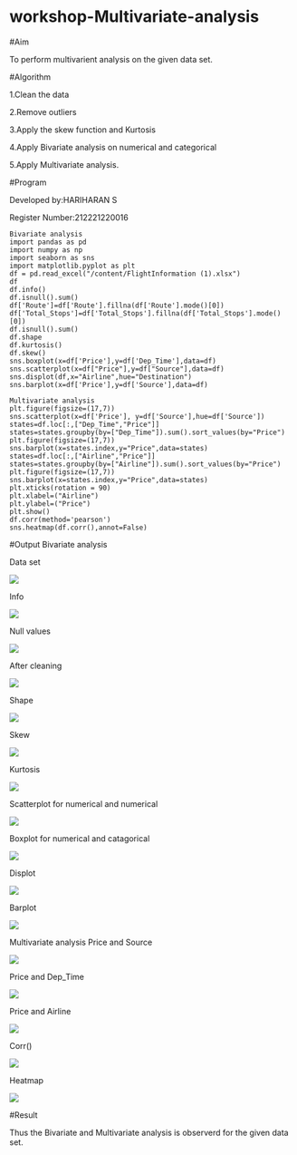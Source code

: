 # workshop-Multivariate-analysis

#Aim

To perform multivarient analysis on the given data set.

#Algorithm

1.Clean the data

2.Remove outliers 

3.Apply the skew function and Kurtosis 

4.Apply Bivariate analysis on numerical and categorical

5.Apply Multivariate analysis.

#Program

Developed by:HARIHARAN S

Register Number:212221220016

```
Bivariate analysis
import pandas as pd
import numpy as np
import seaborn as sns
import matplotlib.pyplot as plt
df = pd.read_excel("/content/FlightInformation (1).xlsx")
df
df.info()
df.isnull().sum()
df['Route']=df['Route'].fillna(df['Route'].mode()[0])
df['Total_Stops']=df['Total_Stops'].fillna(df['Total_Stops'].mode()[0])
df.isnull().sum()
df.shape
df.kurtosis()
df.skew()
sns.boxplot(x=df['Price'],y=df['Dep_Time'],data=df)
sns.scatterplot(x=df["Price"],y=df["Source"],data=df)
sns.displot(df,x="Airline",hue="Destination")
sns.barplot(x=df['Price'],y=df['Source'],data=df)

Multivariate analysis
plt.figure(figsize=(17,7))
sns.scatterplot(x=df['Price'], y=df['Source'],hue=df['Source'])
states=df.loc[:,["Dep_Time","Price"]]
states=states.groupby(by=["Dep_Time"]).sum().sort_values(by="Price")
plt.figure(figsize=(17,7))
sns.barplot(x=states.index,y="Price",data=states)
states=df.loc[:,["Airline","Price"]]
states=states.groupby(by=["Airline"]).sum().sort_values(by="Price")
plt.figure(figsize=(17,7))
sns.barplot(x=states.index,y="Price",data=states)
plt.xticks(rotation = 90)
plt.xlabel=("Airline")
plt.ylabel=("Price")
plt.show()
df.corr(method='pearson')
sns.heatmap(df.corr(),annot=False)
```
#Output
Bivariate analysis

Data set

![](https://raw.githubusercontent.com/Hariharan5354/workshop-Multivariate-analysis/main/21.png)

Info

![](https://raw.githubusercontent.com/Hariharan5354/workshop-Multivariate-analysis/main/22.png)


Null values

![](https://raw.githubusercontent.com/Hariharan5354/workshop-Multivariate-analysis/main/23.png)

After cleaning

![](https://raw.githubusercontent.com/Hariharan5354/workshop-Multivariate-analysis/main/24.png)

Shape

![](https://raw.githubusercontent.com/Hariharan5354/workshop-Multivariate-analysis/main/25.png)

Skew

![](https://raw.githubusercontent.com/Hariharan5354/workshop-Multivariate-analysis/main/26.png)

Kurtosis

![](https://raw.githubusercontent.com/Hariharan5354/workshop-Multivariate-analysis/main/27.png)


Scatterplot for numerical and numerical

![](https://raw.githubusercontent.com/Hariharan5354/workshop-Multivariate-analysis/main/28.png)


Boxplot for numerical and catagorical

![](https://raw.githubusercontent.com/Hariharan5354/workshop-Multivariate-analysis/main/29.png)

Displot

![](https://raw.githubusercontent.com/Hariharan5354/workshop-Multivariate-analysis/main/30.png)

Barplot

![](https://raw.githubusercontent.com/Hariharan5354/workshop-Multivariate-analysis/main/31.png)

Multivariate analysis Price and Source

![](https://raw.githubusercontent.com/Hariharan5354/workshop-Multivariate-analysis/main/32.png)

Price and Dep_Time

![](https://raw.githubusercontent.com/Hariharan5354/workshop-Multivariate-analysis/main/33.png)

Price and Airline

![](https://raw.githubusercontent.com/Hariharan5354/workshop-Multivariate-analysis/main/34.png)

Corr()

![](https://raw.githubusercontent.com/Hariharan5354/workshop-Multivariate-analysis/main/36.png)

Heatmap

![](https://raw.githubusercontent.com/Hariharan5354/workshop-Multivariate-analysis/main/37.png)

#Result

Thus the Bivariate and Multivariate analysis is observerd for the given data set.
